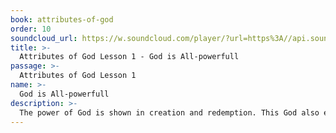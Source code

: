 ```yaml
---
book: attributes-of-god
order: 10
soundcloud_url: https://w.soundcloud.com/player/?url=https%3A//api.soundcloud.com/tracks/
title: >-
  Attributes of God Lesson 1 - God is All-powerfull
passage: >-
  Attributes of God Lesson 1
name: >-
  God is All-powerfull
description: >-
  The power of God is shown in creation and redemption. This God also empowers his people for holy living and service to others.
---
```


